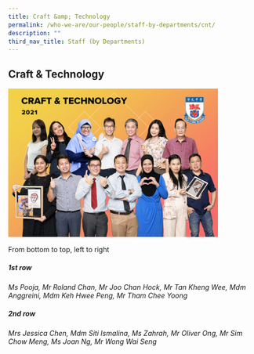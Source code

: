 ```yaml
---
title: Craft &amp; Technology
permalink: /who-we-are/our-people/staff-by-departments/cnt/
description: ""
third_nav_title: Staff (by Departments)
---
```

## Craft &amp; Technology

<img src="/images/C_T.jpg" style="width:85%">

From bottom to top, left to right  
  
##### 1st&nbsp;row

_Ms Pooja, Mr Roland Chan, Mr Joo Chan Hock, Mr Tan Kheng Wee, Mdm Anggreini, Mdm Keh Hwee Peng, Mr Tham Chee Yoong_  

##### 2nd&nbsp;row

_Mrs Jessica Chen, Mdm Siti Ismalina, Ms Zahrah, Mr Oliver Ong, Mr Sim Chow Meng, Ms Joan Ng, Mr Wong Wai Seng_